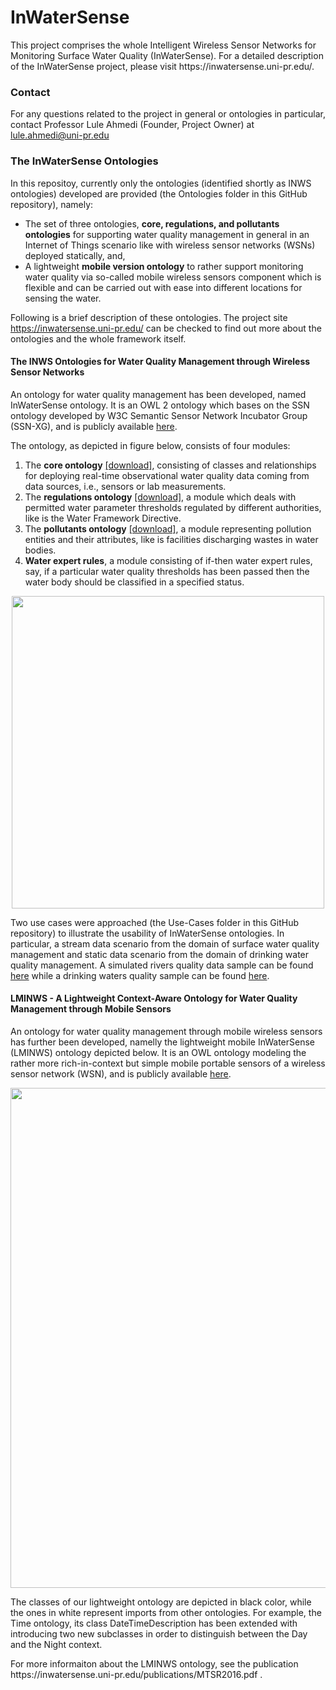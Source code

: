 # InWaterSense
<p>This project comprises the whole Intelligent Wireless Sensor Networks for Monitoring Surface Water Quality (InWaterSense). For a detailed description of the InWaterSense project, please visit https://inwatersense.uni-pr.edu/.</p>

<h3>Contact</h3>
<p>
For any questions related to the project in general or ontologies in particular, contact Professor Lule Ahmedi (Founder, Project Owner) at <a href="mailto:lule.ahmedi@uni-pr.edu?subject=InWaterSense">lule.ahmedi@uni-pr.edu</a>
</p>

<h3>The InWaterSense Ontologies</h3>
<p>In this repositoy, currently only the ontologies (identified shortly as INWS ontologies) developed are provided (the Ontologies folder in this GitHub repository), namely:
<ul>
	<li>The set of three ontologies, <b>core, regulations, and pollutants ontologies</b> for supporting water quality management in general in an Internet of Things scenario like with wireless sensor networks (WSNs) deployed statically, and,</li>
	<li>A lightweight <b>mobile version ontology</b> to rather support monitoring water quality via so-called mobile wireless sensors component which is flexible and can be carried out with ease into different locations for sensing the water.</li>
</ul>

Following is a brief description of these ontologies. The project site https://inwatersense.uni-pr.edu/ can be checked to find out more about the ontologies and the whole framework itself.
</p>

<h4>The INWS Ontologies for Water Quality Management through Wireless Sensor Networks</h4>
            <p>
                An ontology for water quality management has been developed, named InWaterSense ontology. It is an OWL 2 ontology
                 which bases on the SSN ontology developed by W3C Semantic Sensor Network Incubator Group (SSN-XG), and is publicly
                 available <a class='' href="https://github.com/InWaterSense/lule-ahmedi/Ontologies/inws-all3ontologies.owl">here</a>.
            </p>
            <p>
                The ontology, as depicted in figure below, consists of four modules:
            </p><ol>
                <li>The <b>core ontology</b> <a href="https://github.com/lule-ahmedi/InWaterSense/Ontologies/inws-core.owl">[download]</a>, 
			consisting of classes and relationships for deploying real-time observational water 
                        quality data coming from data sources, i.e., sensors or lab measurements.</li>
                <li>The <b>regulations ontology</b> <a href="https://github.com/lule-ahmedi/InWaterSense/Ontologies/inws-regulations.owl">[download]</a>, 
			a module which deals with permitted water parameter thresholds regulated by 
                        different authorities, like is the Water Framework Directive.</li>
                <li>The <b>pollutants ontology</b> <a href="https://github.com/InWaterSense/lule-ahmedi/Ontologies/inws-pollutants.owl">[download]</a>, 
			a module representing pollution entities and their attributes, 
                        like is facilities discharging wastes in water bodies.</li>
                <li><b>Water expert rules</b>, a module consisting of if-then water expert rules, say, if a particular water
                             quality thresholds has been passed then the water body should be classified in a specified status.</li>
            </ol>

<div align=center><img src="https://inwatersense.uni-pr.edu/Images/inws-all3ontologies.png" align="center" width=500px></br>
</div>

<p>
  Two use cases were approached (the Use-Cases folder in this GitHub repository) to illustrate the usability of InWaterSense ontologies. In particular, a stream data 
  scenario from the domain of surface water quality management and static data scenario from the domain of drinking 
  water quality management. A simulated rivers quality data sample can be found 
  <a href="https://github.com/InWaterSense/Ontologies/Use-Cases/rivers_sampledata.owl">here</a> while a drinking waters quality  sample can be found <a href="https://github.com/InWaterSense/lule-ahmedi/Ontologies/Use-Cases/drinking_sampledata.owl">here</a>.
</p>


<h4>LMINWS - A Lightweight Context-Aware Ontology for Water Quality Management through Mobile Sensors</h4>
<p>An ontology for water quality management through mobile wireless sensors has further been developed, namelly the lightweight mobile InWaterSense (LMINWS) ontology depicted below. It is an OWL ontology modeling the rather more rich-in-context but simple mobile portable sensors of a wireless sensor network (WSN), and is publicly available <a class='' href="https://github.com/InWaterSense/lule-ahmedi/Ontologies/lminws.owl">here</a>.</p>

<div align=center><img src="https://inwatersense.uni-pr.edu/Images/lminws-ontology.png" align="center" width=800px></br>
</div>

<p>The classes of our lightweight ontology are depicted in black color, while the ones in white represent imports from other ontologies. For example, the Time ontology, its class DateTimeDescription has been extended with introducing two new subclasses in order to distinguish between the Day and the Night context.</p>

<p>For more informaiton about the LMINWS ontology, see the publication https://inwatersense.uni-pr.edu/publications/MTSR2016.pdf .</p>
